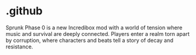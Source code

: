 # .github
Sprunk Phase 0 is a new Incredibox mod with a world of tension where music and survival are deeply connected. Players enter a realm torn apart by corruption, where characters and beats tell a story of decay and resistance. 
